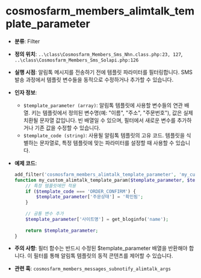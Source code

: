 # cosmosfarm_members_alimtalk_template_parameter

- **분류**: Filter
- **정의 위치**: `..\class\Cosmosfarm_Members_Sms_Nhn.class.php:23, 127`, `..\class\Cosmosfarm_Members_Sms_Solapi.php:126`
- **실행 시점**: 알림톡 메시지를 전송하기 전에 템플릿 파라미터를 필터링합니다. SMS 발송 과정에서 템플릿 변수들을 동적으로 수정하거나 추가할 수 있습니다.
- **인자 정보**:
  - `$template_parameter (array)`: 알림톡 템플릿에 사용할 변수들의 연관 배열. 키는 템플릿에서 정의된 변수명(예: "이름", "주소", "주문번호"), 값은 실제 치환될 문자열 값입니다. 빈 배열일 수 있으며, 필터에서 새로운 변수를 추가하거나 기존 값을 수정할 수 있습니다.
  - `$template_code (string)`: 사용될 알림톡 템플릿의 고유 코드. 템플릿을 식별하는 문자열로, 특정 템플릿에 맞는 파라미터를 설정할 때 사용할 수 있습니다.
- **예제 코드**:

  ```php
  add_filter('cosmosfarm_members_alimtalk_template_parameter', 'my_custom_alimtalk_template_param', 10, 2);
  function my_custom_alimtalk_template_param($template_parameter, $template_code) {
      // 특정 템플릿에만 적용
      if ($template_code === 'ORDER_CONFIRM') {
          $template_parameter['주문상태'] = '확인됨';
      }
      
      // 공통 변수 추가
      $template_parameter['사이트명'] = get_bloginfo('name');
      
      return $template_parameter;
  }
  ```

- **주의 사항**: 필터 함수는 반드시 수정된 $template_parameter 배열을 반환해야 합니다. 이 필터를 통해 알림톡 템플릿의 동적 콘텐츠를 제어할 수 있습니다.
- **관련 훅**: `cosmosfarm_members_messages_subnotify_alimtalk_args`
